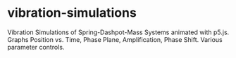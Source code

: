 # vibration-simulations
Vibration Simulations of Spring-Dashpot-Mass Systems animated with p5.js. 
Graphs Position vs. Time, Phase Plane, Amplification, Phase Shift. 
Various parameter controls. 
